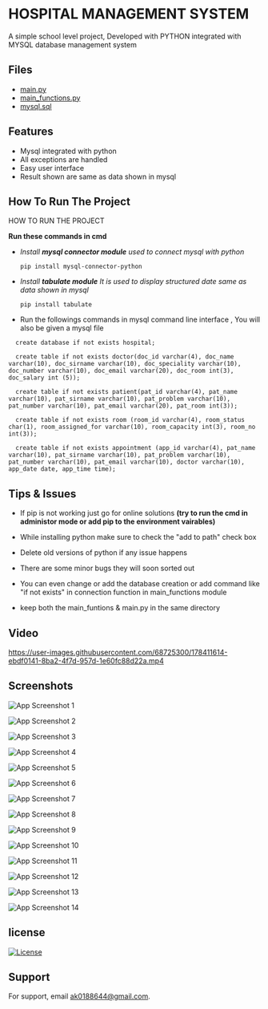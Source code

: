 
# HOSPITAL MANAGEMENT SYSTEM

A simple school level project, Developed with PYTHON
integrated with MYSQL database management system 


## Files

 - [main.py](https://github.com/coder-abhi07/hospital-management-system/blob/main/hospital%20management%20system/hospital%20management%20main.py)
 - [main_functions.py](https://github.com/coder-abhi07/hospital-management-system/blob/main/hospital%20management%20system/main_functions.py)
 - [mysql.sql](https://github.com/coder-abhi07/hospital-management-system/blob/main/hospital%20management%20system/mysql.sql)


## Features

- Mysql integrated with python
- All exceptions are handled
- Easy user interface
- Result shown are same as data shown in mysql 


## How To Run The Project
HOW TO RUN THE PROJECT 

**Run these commands in cmd**
*  *Install **mysql connector module** used to connect mysql with python*

    ```
    pip install mysql-connector-python
    
    ``` 


*  *Install **tabulate module** It is used to display structured date same as data shown in mysql*

    ```
    pip install tabulate
    
    ``` 
    
    
* Run the followings commands in mysql command line interface , You will also be given a mysql file
```
  create database if not exists hospital;

  create table if not exists doctor(doc_id varchar(4), doc_name varchar(10), doc_sirname varchar(10), doc_speciality varchar(10), doc_number varchar(10), doc_email varchar(20), doc_room int(3), doc_salary int (5));

  create table if not exists patient(pat_id varchar(4), pat_name varchar(10), pat_sirname varchar(10), pat_problem varchar(10), pat_number varchar(10), pat_email varchar(20), pat_room int(3));

  create table if not exists room (room_id varchar(4), room_status char(1), room_assigned_for varchar(10), room_capacity int(3), room_no int(3));

  create table if not exists appointment (app_id varchar(4), pat_name varchar(10), pat_sirname varchar(10), pat_problem varchar(10), pat_number varchar(10), pat_email varchar(10), doctor varchar(10), app_date date, app_time time);
```

## Tips & Issues

* If pip is not working just go for online solutions **(try to run the cmd in administor mode or add pip to the environment vairables)**
* While installing python make sure to check the "add to path" check box 
* Delete old versions of python if any issue happens

* There are some minor bugs they will soon sorted out 
* You can even change or add the database creation or add command like "if not exists" in connection function in main_functions module 
* keep both the main_funtions & main.py in the same directory


## Video

https://user-images.githubusercontent.com/68725300/178411614-ebdf0141-8ba2-4f7d-957d-1e60fc88d22a.mp4


## Screenshots

![App Screenshot 1](https://drive.google.com/uc?id=12KckuyOgSBHzNuiTjwC-xcyUx3tlwZdP)

![App Screenshot 2](https://drive.google.com/uc?id=1Kpba2245WfGz3shsOSHtd1bCvqryQMRC)

![App Screenshot 3](https://drive.google.com/uc?id=1B0BKQKyuUgKPuLF5T6xRMAWpRBWxSTz7)

![App Screenshot 4](https://drive.google.com/uc?id=1fS1X1HVp8KsiMIzc1TN2CwAs9BWMe9Rm)

![App Screenshot 5](https://drive.google.com/uc?id=1l4y-K-9UY1pmG1vLFhoMR7aBM69YNW_x)

![App Screenshot 6](https://drive.google.com/uc?id=1aVjGcv6pwN_7sOqZnPkqazbMG1YSkTlV)

![App Screenshot 7](https://drive.google.com/uc?id=1GlqRGZBuV7-xxIkD0sAgJidMhdRoux-x)

![App Screenshot 8](https://drive.google.com/uc?id=14en8jW2qS9-FydGl9jP0aRfNbJi17ckc)

![App Screenshot 9](https://drive.google.com/uc?id=1pKIZJfgEMkpuwkRhFTr60tSWYXG9wuf8)

![App Screenshot 10](https://drive.google.com/uc?id=1XZJZ89DT6WJithAa49dvPh4q2RuMsIU1)

![App Screenshot 11](https://drive.google.com/uc?id=16NP5rX4CaXV1TOygJK6_neznNT-vq5qC)

![App Screenshot 12](https://drive.google.com/uc?id=19zyeqYuA_7SPbd_dywlx5NOHEJodb2k5)

![App Screenshot 13](https://drive.google.com/uc?id=1CO21akl7NT3385Drs2uzajSgZwiayNPs)

![App Screenshot 14](https://drive.google.com/uc?id=1gdNpIP5jZvNc5sYwDiHF1rBRHQL7jqtS)





## license

[![License](https://img.shields.io/badge/License-Apache_2.0-blue.svg)](https://opensource.org/licenses/Apache-2.0)

## Support

For support, email ak0188644@gmail.com.

